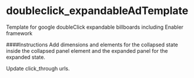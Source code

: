 # doubleclick_expandableAdTemplate
Template for google doubleClick expandable billboards including Enabler framework

####Instructions
Add dimensions and elements for the collapsed state inside the collapsed panel element and the expanded panel for the expanded state.

Update click_through urls.
